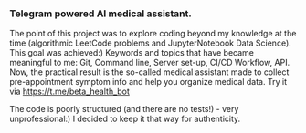 ### Telegram powered AI medical assistant. 
The point of this project was to explore coding beyond my knowledge at the time (algorithmic LeetCode problems and JupyterNotebook Data Science). This goal was achieved:) Keywords and topics that have became meaningful to me: Git, Command line, Server set-up, CI/CD Workflow, API. Now, the practical result is the so-called medical assistant made to collect pre-appointment symptom info and help you organize medical data. Try it via https://t.me/beta_health_bot

The code is poorly structured (and there are no tests!) - very unprofessional:) I decided to keep it that way for authenticity. 